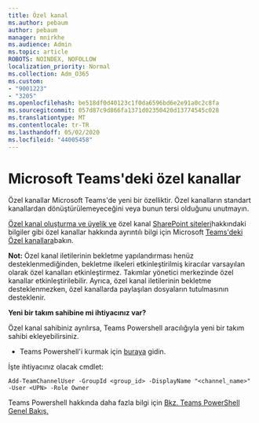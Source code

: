 ```yaml
---
title: Özel kanal
ms.author: pebaum
author: pebaum
manager: mnirkhe
ms.audience: Admin
ms.topic: article
ROBOTS: NOINDEX, NOFOLLOW
localization_priority: Normal
ms.collection: Adm_O365
ms.custom:
- "9001223"
- "3205"
ms.openlocfilehash: be518df0d40123c1f0da6596bd6e2e91a0c2c8fa
ms.sourcegitcommit: 057d87c9d866fa1371d02350420d13774545c028
ms.translationtype: MT
ms.contentlocale: tr-TR
ms.lasthandoff: 05/02/2020
ms.locfileid: "44005458"
---
```

# <a name="private-channels-in-microsoft-teams"></a>Microsoft Teams'deki özel kanallar

Özel kanallar Microsoft Teams'de yeni bir özelliktir. Özel kanalların standart kanallardan dönüştürülemeyeceğini veya bunun tersi olduğunu unutmayın.

[Özel kanal oluşturma ve üyelik ve](https://docs.microsoft.com/MicrosoftTeams/private-channels#private-channel-creation-and-membership) özel kanal [SharePoint siteleri](https://docs.microsoft.com/MicrosoftTeams/private-channels#private-channel-sharepoint-sites)hakkındaki bilgiler gibi özel kanallar hakkında ayrıntılı bilgi için Microsoft [Teams'deki Özel kanallara](https://docs.microsoft.com/MicrosoftTeams/private-channels)bakın. 

**Not:** Özel kanal iletilerinin bekletme yapılandırması henüz desteklenmediğinden, bekletme ilkeleri etkinleştirilmiş kiracılar varsayılan olarak özel kanalları etkinleştirmez. Takımlar yönetici merkezinde özel kanallar etkinleştirilebilir. Ayrıca, özel kanal iletilerinin bekletme desteklenmezken, özel kanallarda paylaşılan dosyaların tutulmasının desteklenir.

**Yeni bir takım sahibine mi ihtiyacınız var?**

Özel kanal sahibiniz ayrılırsa, Teams Powershell aracılığıyla yeni bir takım sahibi ekleyebilirsiniz.


- Teams Powershell'i kurmak için [buraya](https://www.powershellgallery.com/packages/MicrosoftTeams/1.0.6) gidin.

İşte ihtiyacınız olacak cmdlet:

`
    Add-TeamChannelUser -GroupId <group_id> -DisplayName "<channel_name>" -User <UPN> -Role Owner
`

Teams Powershell hakkında daha fazla bilgi için [Bkz. Teams PowerShell Genel Bakış.](https://docs.microsoft.com/microsoftteams/teams-powershell-overview)
